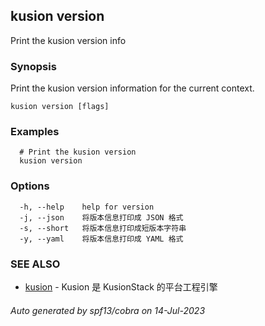 ## kusion version

Print the kusion version info

### Synopsis

Print the kusion version information for the current context.

```
kusion version [flags]
```

### Examples

```
  # Print the kusion version
  kusion version
```

### Options

```
  -h, --help    help for version
  -j, --json    将版本信息打印成 JSON 格式
  -s, --short   将版本信息打印成短版本字符串
  -y, --yaml    将版本信息打印成 YAML 格式
```

### SEE ALSO

* [kusion](kusion.md)	 - Kusion 是 KusionStack 的平台工程引擎

###### Auto generated by spf13/cobra on 14-Jul-2023
